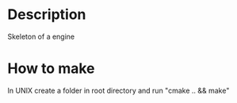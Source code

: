 # Description
Skeleton of a engine
# How to make
In UNIX create a folder in root directory and run "cmake .. && make"
